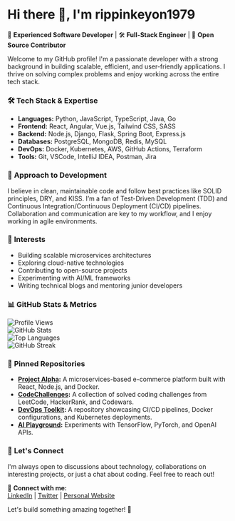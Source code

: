 # Hi there 👋, I'm rippinkeyon1979  

🌟 **Experienced Software Developer** | 🛠️ **Full-Stack Engineer** | 🚀 **Open Source Contributor**  

Welcome to my GitHub profile! I'm a passionate developer with a strong background in building scalable, efficient, and user-friendly applications. I thrive on solving complex problems and enjoy working across the entire tech stack.  

### 🛠️ **Tech Stack & Expertise**  

- **Languages:** Python, JavaScript, TypeScript, Java, Go  
- **Frontend:** React, Angular, Vue.js, Tailwind CSS, SASS  
- **Backend:** Node.js, Django, Flask, Spring Boot, Express.js  
- **Databases:** PostgreSQL, MongoDB, Redis, MySQL  
- **DevOps:** Docker, Kubernetes, AWS, GitHub Actions, Terraform  
- **Tools:** Git, VSCode, IntelliJ IDEA, Postman, Jira  

### 🧠 **Approach to Development**  

I believe in clean, maintainable code and follow best practices like SOLID principles, DRY, and KISS. I’m a fan of Test-Driven Development (TDD) and Continuous Integration/Continuous Deployment (CI/CD) pipelines. Collaboration and communication are key to my workflow, and I enjoy working in agile environments.  

### 🌱 **Interests**  

- Building scalable microservices architectures  
- Exploring cloud-native technologies  
- Contributing to open-source projects  
- Experimenting with AI/ML frameworks  
- Writing technical blogs and mentoring junior developers  

### 📊 **GitHub Stats & Metrics**  

![Profile Views](https://komarev.com/ghpvc/?username=rippinkeyon1979&color=blueviolet&label=PROFILE+VIEWS)  
![GitHub Stats](https://github-readme-stats.vercel.app/api?username=rippinkeyon1979&show_icons=true&theme=radical&count_private=true)  
![Top Languages](https://github-readme-stats.vercel.app/api/top-langs/?username=rippinkeyon1979&layout=compact&theme=radical)  
![GitHub Streak](https://streak-stats.demolab.com?user=rippinkeyon1979&theme=radical)  

### 📌 **Pinned Repositories**  

- **[Project Alpha](rippinkeyon1979/project-alpha):** A microservices-based e-commerce platform built with React, Node.js, and Docker.  
- **[CodeChallenges](rippinkeyon1979/codechallenges):** A collection of solved coding challenges from LeetCode, HackerRank, and Codewars.  
- **[DevOps Toolkit](rippinkeyon1979/devops-toolkit):** A repository showcasing CI/CD pipelines, Docker configurations, and Kubernetes deployments.  
- **[AI Playground](rippinkeyon1979/ai-playground):** Experiments with TensorFlow, PyTorch, and OpenAI APIs.  

### 🌟 **Let's Connect**  

I'm always open to discussions about technology, collaborations on interesting projects, or just a chat about coding. Feel free to reach out!  

🤝 **Connect with me:**  
[LinkedIn](#) | [Twitter](#) | [Personal Website](#)  

Let's build something amazing together! 🚀

